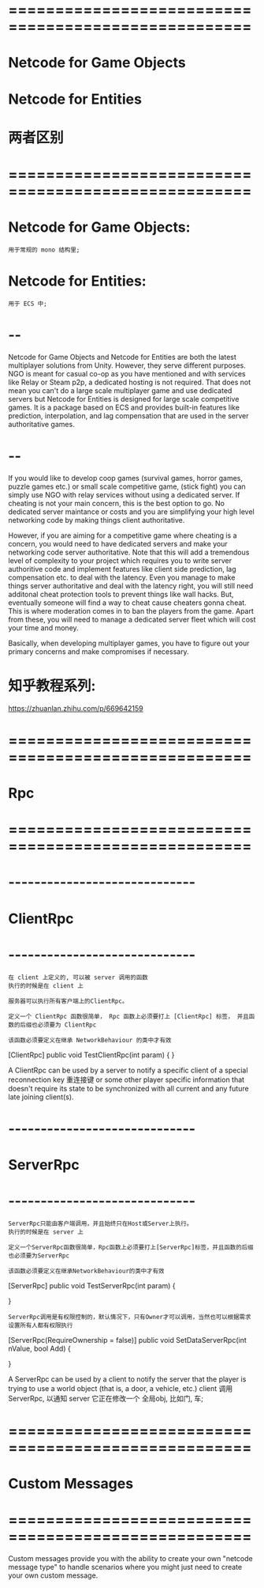 

# ==================================================== #
#         Netcode for Game Objects
#         Netcode for Entities   
#         两者区别
# ==================================================== #

# Netcode for Game Objects:
    用于常规的 mono 结构里;


# Netcode for Entities:
    用于 ECS 中;

# --
Netcode for Game Objects and Netcode for Entities are both the latest multiplayer solutions from Unity. However, they serve different purposes. NGO is meant for casual co-op as you have mentioned and with services like Relay or Steam p2p, a dedicated hosting is not required. That does not mean you can't do a large scale multiplayer game and use dedicated servers but Netcode for Entities is designed for large scale competitive games. It is a package based on ECS and provides built-in features like prediction, interpolation, and lag compensation that are used in the server authoritative games.

# --
If you would like to develop coop games (survival games, horror games, puzzle games etc.) or small scale competitive game, (stick fight) you can simply use NGO with relay services without using a dedicated server. If cheating is not your main concern, this is the best option to go. No dedicated server maintance or costs and you are simplifying your high level networking code by making things client authoritative.

However, if you are aiming for a competitive game where cheating is a concern, you would need to have dedicated servers and make your networking code server authoritative. Note that this will add a tremendous level of complexity to your project which requires you to write server authoritive code and implement features like client side prediction, lag compensation etc. to deal with the latency. Even you manage to make things server authoritative and deal with the latency right, you will still need additonal cheat protection tools to prevent things like wall hacks. But, eventually someone will find a way to cheat cause cheaters gonna cheat. This is where moderation comes in to ban the players from the game. Apart from these, you will need to manage a dedicated server fleet which will cost your time and money.

Basically, when developing multiplayer games, you have to figure out your primary concerns and make compromises if necessary.




# 知乎教程系列:
https://zhuanlan.zhihu.com/p/669642159



# ==================================================== #
#                 Rpc
# ==================================================== #

# ----------------------------- #
# ClientRpc
# ----------------------------- #
    在 client 上定义的, 可以被 server 调用的函数
    执行的时候是在 client 上

    服务器可以执行所有客户端上的ClientRpc。

    定义一个 ClientRpc 函数很简单， Rpc 函数上必须要打上 [ClientRpc] 标签， 并且函数的后缀也必须要为 ClientRpc

    该函数必须要定义在继承 NetworkBehaviour 的类中才有效

[ClientRpc]
public void TestClientRpc(int param) 
{
}

A ClientRpc can be used by a server to notify a specific client of a special reconnection key 重连接键 or some other player specific information that doesn't require its state to be synchronized with all current and any future late joining client(s).







# ----------------------------- #
# ServerRpc
# ----------------------------- #
    ServerRpc只能由客户端调用，并且始终只在Host或Server上执行。
    执行的时候是在 server 上

    定义一个ServerRpc函数很简单，Rpc函数上必须要打上[ServerRpc]标签，并且函数的后缀也必须要为ServerRpc

    该函数必须要定义在继承NetworkBehaviour的类中才有效

[ServerRpc]
public void TestServerRpc(int param) 
{
 
}

    ServerRpc调用是有权限控制的，默认情况下，只有Owner才可以调用，当然也可以根据需求设置所有人都有权限执行


[ServerRpc(RequireOwnership = false)]
public void SetDataServerRpc(int nValue, bool Add)
{

}

A ServerRpc can be used by a client to notify the server that the player is trying to use a world object (that is, a door, a vehicle, etc.)
client 调用 ServerRpc, 以通知 server 它正在修改一个 全局obj, 比如门, 车;




# ==================================================== #
#                 Custom Messages
# ==================================================== #
Custom messages provide you with the ability to create your own "netcode message type" to handle scenarios where you might just need to create your own custom message.



















